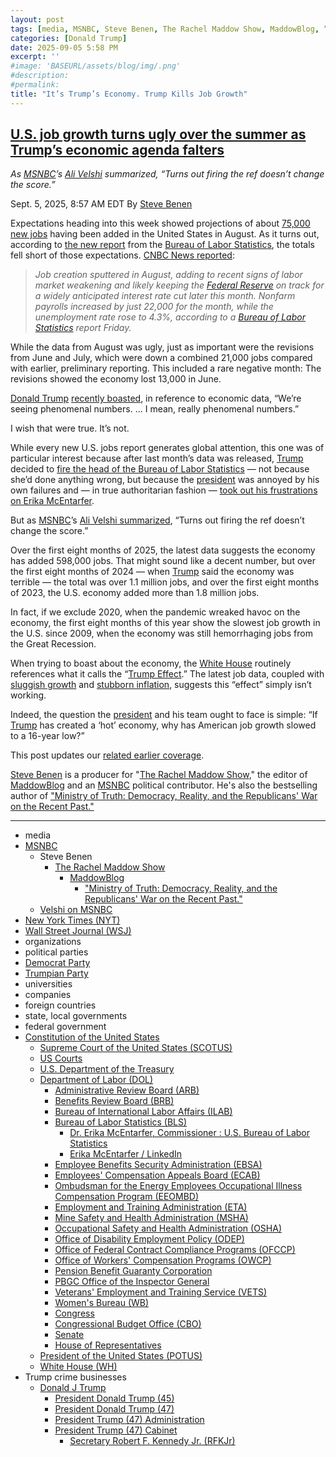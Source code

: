 ```yaml
---
layout: post
tags: [media, MSNBC, Steve Benen, The Rachel Maddow Show, MaddowBlog, “Ministry of Truth –  Democracy Reality and the Republicans’ War on the Recent Past.”, Velshi on MSNBC, New York Times (NYT), Wall Street Journal (WSJ), organizations, political parties, Democrat Party, Trumpian Party, universities, companies, foreign countries, state local governments, federal government, Constitution of the United States, Supreme Court of the United States (SCOTUS), US Courts, U.S. Department of the Treasury, Department of Labor (DOL), Administrative Review Board (ARB), Benefits Review Board (BRB), Bureau of International Labor Affairs (ILAB), Bureau of Labor Statistics (BLS), Dr. Erika McEntarfer Commissioner  –  U.S. Bureau of Labor Statistics, Erika McEntarfer / LinkedIn, Employee Benefits Security Administration (EBSA), Employees’ Compensation Appeals Board (ECAB), Ombudsman for the Energy Employees Occupational Illness Compensation Program (EEOMBD), Employment and Training Administration (ETA), Mine Safety and Health Administration (MSHA), Occupational Safety and Health Administration (OSHA), Office of Disability Employment Policy (ODEP), Office of Federal Contract Compliance Programs (OFCCP), Office of Workers’ Compensation Programs (OWCP), Pension Benefit Guaranty Corporation, PBGC Office of the Inspector General, Veterans’ Employment and Training Service (VETS), Women’s Bureau (WB), Congress, Congressional Budget Office (CBO), Senate, House of Representatives, President of the United States (POTUS), White House (WH), Trump crime businesses, Donald J Trump, President Donald Trump (45), President Donald Trump (47), President Trump (47) Administration, President Trump (47) Cabinet, Secretary Robert F. Kennedy Jr. (RFKJr)]
categories: [Donald Trump]
date: 2025-09-05 5:58 PM
excerpt: ''
#image: 'BASEURL/assets/blog/img/.png'
#description:
#permalink:
title: "It’s Trump’s Economy. Trump Kills Job Growth"
---
```



## [U.S. job growth turns ugly over the summer as Trump’s economic agenda falters](https://www.msnbc.com/rachel-maddow-show/maddowblog/us-job-growth-turns-ugly-summer-trumps-economic-agenda-falters-rcna229286)

*As [MSNBC](https://www.msnbc.com/)’s [Ali Velshi](https://www.msnbc.com/velshi) summarized, “Turns out firing the ref doesn’t change the score.”*

Sept. 5, 2025, 8:57 AM EDT
By [Steve Benen](https://www.msnbc.com/author/steve-benen-ncpn433601)

Expectations heading into this week showed projections of about [75,000 new jobs](https://www.wsj.com/livecoverage/jobs-report-august-stock-market-today-09-05-2025?mod=hp_lead_pos3) having been added in the United States in August. As it turns out, according to [the new report](https://www.bls.gov/news.release/empsit.nr0.htm) from the [Bureau of Labor Statistics](https://www.bls.gov/), the totals fell short of those expectations. [CNBC News reported](https://www.cnbc.com/2025/09/05/jobs-report-august-2025.html):

> *Job creation sputtered in August, adding to recent signs of labor market weakening and likely keeping the [Federal Reserve](https://www.federalreserve.gov/) on track for a widely anticipated interest rate cut later this month. Nonfarm payrolls increased by just 22,000 for the month, while the unemployment rate rose to 4.3%, according to a [Bureau of Labor Statistics](https://www.bls.gov/,) report Friday.*

While the data from August was ugly, just as important were the revisions from June and July, which were down a combined 21,000 jobs compared with earlier, preliminary reporting. This included a rare negative month: The revisions showed the economy lost 13,000 in June.

[Donald Trump](https://www.donaldjtrump.com/) [recently boasted](https://www.msnbc.com/rachel-maddow-show/maddowblog/us-economy-cools-trump-points-phenomenal-numbers-dont-exist-rcna223119), in reference to economic data, “We’re seeing phenomenal numbers. ... I mean, really phenomenal numbers.”

I wish that were true. It’s not.

While every new U.S. jobs report generates global attention, this one was of particular interest because after last month’s data was released, [Trump](https://www.donaldjtrump.com/) decided to [fire the head of the Bureau of Labor Statistics](https://www.msnbc.com/rachel-maddow-show/maddowblog/trump-responds-failure-create-jobs-firing-us-labor-statistics-chief-rcna222532) — not because she’d done anything wrong, but because the [president](https://www.whitehouse.gov/) was annoyed by his own failures and — in true authoritarian fashion — [took out his frustrations on Erika McEntarfer](https://www.msnbc.com/rachel-maddow-show/maddowblog/trump-responds-failure-create-jobs-firing-us-labor-statistics-chief-rcna222532).

But as [MSNBC](https://www.msnbc.com/)’s [Ali Velshi summarized](https://bsky.app/profile/velshi.com/post/3ly3oykorzs2d), “Turns out firing the ref doesn’t change the score.”

Over the first eight months of 2025, the latest data suggests the economy has added 598,000 jobs. That might sound like a decent number, but over the first eight months of 2024 — when [Trump](https://www.donaldjtrump.com/) said the economy was terrible — the total was over 1.1 million jobs, and over the first eight months of 2023, the U.S. economy added more than 1.8 million jobs.

In fact, if we exclude 2020, when the pandemic wreaked havoc on the economy, the first eight months of this year show the slowest job growth in the U.S. since 2009, when the economy was still hemorrhaging jobs from the Great Recession.

When trying to boast about the economy, the [White House](https://www.whitehouse.gov/) routinely references what it calls the “[Trump Effect](https://www.whitehouse.gov/articles/2025/06/trump-effect-higher-pay-for-american-workers/).” The latest job data, coupled with [sluggish growth](https://www.msnbc.com/rachel-maddow-show/maddowblog/new-gdp-data-leads-trump-change-mind-blaming-biden-economy-rcna221934) and [stubborn inflation](https://www.msnbc.com/rachel-maddow-show/maddowblog/trump-prefers-play-make-believe-discouraging-news-inflation-rcna222243), suggests this “effect” simply isn’t working.

Indeed, the question the [president](https://www.whitehouse.gov/) and his team ought to face is simple: “If [Trump](https://www.donaldjtrump.com/) has created a ‘hot’ economy, why has American job growth slowed to a 16-year low?”

This post updates our [related earlier coverage](https://www.msnbc.com/rachel-maddow-show/maddowblog/us-job-growth-turns-cold-trumps-agenda-takes-toll-economy-rcna222448).

[Steve Benen](https://www.msnbc.com/author/steve-benen-ncpn433601) is a producer for "[The Rachel Maddow Show](https://www.msnbc.com/rachel-maddow-show)," the editor of [MaddowBlog](https://www.msnbc.com/rachel-maddow-show) and an [MSNBC](https://www.msnbc.com/) political contributor. He's also the bestselling author of ["Ministry of Truth: Democracy, Reality, and the Republicans' War on the Recent Past."](https://www.harpercollins.com/products/ministry-of-truth-steve-benen)

----
- media
- [MSNBC](https://www.msnbc.com/)
    - Steve Benen
        - [The Rachel Maddow Show](https://www.msnbc.com/rachel-maddow-show)
            - [MaddowBlog](https://www.msnbc.com/rachel-maddow-show)
                - ["Ministry of Truth: Democracy, Reality, and the Republicans' War on the Recent Past."](https://www.harpercollins.com/products/ministry-of-truth-steve-benen)
    - [Velshi on MSNBC](https://www.msnbc.com/velshi)
- [New York Times (NYT)](https://www.nytimes.com/)
- [Wall Street Journal (WSJ)](https://www.wsj.com/)
- organizations
- political parties
- [Democrat Party](https://www.democrats.org/)
- [Trumpian Party](https://www.gop.com/)
- universities
- companies
- foreign countries
- state, local governments
- federal government
- [Constitution of the United States](https://constitution.congress.gov/)
    - [Supreme Court of the United States (SCOTUS)](https://www.supremecourt.gov/)
    - [US Courts](https://www.uscourts.gov/)
    - [U.S. Department of the Treasury](https://home.treasury.gov/)
    - [Department of Labor (DOL)](https://www.dol.gov/)
        - [Administrative Review Board (ARB)](https://www.dol.gov/agencies/arb)
        - [Benefits Review Board (BRB)](https://www.dol.gov/agencies/brb)
        - [Bureau of International Labor Affairs (ILAB)](https://www.dol.gov/agencies/ilab)
        - [Bureau of Labor Statistics (BLS)](https://www.bls.gov/)
            - [Dr. Erika McEntarfer, Commissioner : U.S. Bureau of Labor Statistics](https://www.bls.gov/bls/senior_staff/mcentarfer.htm)
            - [Erika McEntarfer / LinkedIn](https://www.linkedin.com/in/erika-mcentarfer-b61579311/)
        - [Employee Benefits Security Administration (EBSA)](https://www.dol.gov/agencies/ebsa)
        - [Employees' Compensation Appeals Board (ECAB)](https://www.dol.gov/agencies/ecab)
        - [Ombudsman for the Energy Employees Occupational Illness Compensation Program (EEOMBD)](https://www.dol.gov/agencies/ombudsman)
        - [Employment and Training Administration (ETA)](https://www.doleta.gov/)
        - [Mine Safety and Health Administration (MSHA)](https://www.msha.gov/)
        - [Occupational Safety and Health Administration (OSHA)](https://www.osha.gov/)
        - [Office of Disability Employment Policy (ODEP)](https://www.dol.gov/agencies/odep)
        - [Office of Federal Contract Compliance Programs (OFCCP)](https://www.dol.gov/agencies/ofccp)
        - [Office of Workers' Compensation Programs (OWCP)](https://www.dol.gov/general/topic/workcomp)
        - [Pension Benefit Guaranty Corporation](https://www.pbgc.gov/)
        - [PBGC Office of the Inspector General](https://oig.pbgc.gov/index.html)
        - [Veterans' Employment and Training Service (VETS)](https://www.dol.gov/agencies/vets)
        - [Women's Bureau (WB)](https://www.dol.gov/agencies/wb)
        - [Congress](https://www.congress.gov/)
        - [Congressional Budget Office (CBO)](https://www.cbo.gov/)
        - [Senate](https://www.senate.gov/)
        - [House of Representatives](https://www.house.gov/)
    - [President of the United States (POTUS)](https://www.whitehouse.gov/)
    - [White House (WH)](https://www.whitehouse.gov/)
- Trump crime businesses
    - [Donald J Trump](https://www.donaldjtrump.com/)
         - [President Donald Trump (45)](https://trumpwhitehouse.archives.gov/)
        - [President Donald Trump (47)](https://www.whitehouse.gov/[administration](https://www.whitehouse.gov/administration/)/donald-j-trump/)
        - [President Trump (47) Administration](https://www.whitehouse.gov/[administration](https://www.whitehouse.gov/administration/)/)
        - [President Trump (47) Cabinet](https://www.whitehouse.gov/[administration](https://www.whitehouse.gov/administration/)/the-cabinet/)
            - [Secretary Robert F. Kennedy Jr. (RFKJr)](https://www.hhs.gov/about/leadership/robert-kennedy.html)

